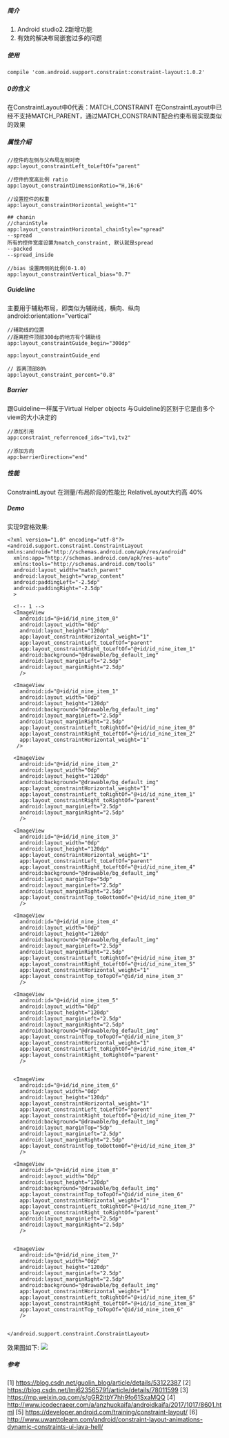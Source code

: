 ##### 简介
1. Android studio2.2新增功能
2. 有效的解决布局嵌套过多的问题

##### 使用
```
compile 'com.android.support.constraint:constraint-layout:1.0.2'
```

##### 0的含义
在ConstraintLayout中0代表：MATCH_CONSTRAINT
在ConstraintLayout中已经不支持MATCH_PARENT，通过MATCH_CONSTRAINT配合约束布局实现类似的效果

##### 属性介绍
```
//控件的左侧与父布局左侧对奇
app:layout_constraintLeft_toLeftOf="parent"

//控件的宽高比例 ratio
app:layout_constraintDimensionRatio="H,16:6"

//设置控件的权重
app:layout_constraintHorizontal_weight="1"

## chanin
//chaninStyle
app:layout_constraintHorizontal_chainStyle="spread"
--spread
所有的控件宽度设置为match_constraint, 默认就是spread
--packed
--spread_inside

//bias 设置两侧的比例(0-1.0)
app:layout_constraintVertical_bias="0.7"
```

##### Guideline
主要用于辅助布局，即类似为辅助线，横向、纵向
android:orientation="vertical"
```
//辅助线的位置
//距离控件顶部300dp的地方有个辅助线
app:layout_constraintGuide_begin="300dp"

app:layout_constraintGuide_end

// 距离顶部80%
app:layout_constraint_percent="0.8"
```

##### Barrier
跟Guideline一样属于Virtual Helper objects
与Guideline的区别于它是由多个view的大小决定的
```
//添加引用
app:constraint_referrenced_ids="tv1,tv2"

//添加方向
app:barrierDirection="end"

```

##### 性能
ConstraintLayout 在测量/布局阶段的性能比 RelativeLayout大约高 40%

##### Demo
实现9宫格效果:
```
<?xml version="1.0" encoding="utf-8"?>
<android.support.constraint.ConstraintLayout xmlns:android="http://schemas.android.com/apk/res/android"
  xmlns:app="http://schemas.android.com/apk/res-auto"
  xmlns:tools="http://schemas.android.com/tools"
  android:layout_width="match_parent"
  android:layout_height="wrap_content"
  android:paddingLeft="-2.5dp"
  android:paddingRight="-2.5dp"
  >

  <!-- 1 -->
  <ImageView
    android:id="@+id/id_nine_item_0"
    android:layout_width="0dp"
    android:layout_height="120dp"
    app:layout_constraintHorizontal_weight="1"
    app:layout_constraintLeft_toLeftOf="parent"
    app:layout_constraintRight_toLeftOf="@+id/id_nine_item_1"
    android:background="@drawable/bg_default_img"
    android:layout_marginLeft="2.5dp"
    android:layout_marginRight="2.5dp"
    />

  <ImageView
    android:id="@+id/id_nine_item_1"
    android:layout_width="0dp"
    android:layout_height="120dp"
    android:background="@drawable/bg_default_img"
    android:layout_marginLeft="2.5dp"
    android:layout_marginRight="2.5dp"
    app:layout_constraintLeft_toRightOf="@+id/id_nine_item_0"
    app:layout_constraintRight_toLeftOf="@+id/id_nine_item_2"
    app:layout_constraintHorizontal_weight="1"
   />

  <ImageView
    android:id="@+id/id_nine_item_2"
    android:layout_width="0dp"
    android:layout_height="120dp"
    android:background="@drawable/bg_default_img"
    app:layout_constraintHorizontal_weight="1"
    app:layout_constraintLeft_toRightOf="@+id/id_nine_item_1"
    app:layout_constraintRight_toRightOf="parent"
    android:layout_marginLeft="2.5dp"
    android:layout_marginRight="2.5dp"
    />

  <ImageView
    android:id="@+id/id_nine_item_3"
    android:layout_width="0dp"
    android:layout_height="120dp"
    app:layout_constraintHorizontal_weight="1"
    app:layout_constraintLeft_toLeftOf="parent"
    app:layout_constraintRight_toLeftOf="@+id/id_nine_item_4"
    android:background="@drawable/bg_default_img"
    android:layout_marginTop="5dp"
    android:layout_marginLeft="2.5dp"
    android:layout_marginRight="2.5dp"
    app:layout_constraintTop_toBottomOf="@+id/id_nine_item_0"
    />

  <ImageView
    android:id="@+id/id_nine_item_4"
    android:layout_width="0dp"
    android:layout_height="120dp"
    android:background="@drawable/bg_default_img"
    android:layout_marginLeft="2.5dp"
    android:layout_marginRight="2.5dp"
    app:layout_constraintLeft_toRightOf="@+id/id_nine_item_3"
    app:layout_constraintRight_toLeftOf="@+id/id_nine_item_5"
    app:layout_constraintHorizontal_weight="1"
    app:layout_constraintTop_toTopOf="@id/id_nine_item_3"
    />

  <ImageView
    android:id="@+id/id_nine_item_5"
    android:layout_width="0dp"
    android:layout_height="120dp"
    android:layout_marginLeft="2.5dp"
    android:layout_marginRight="2.5dp"
    android:background="@drawable/bg_default_img"
    app:layout_constraintTop_toTopOf="@id/id_nine_item_3"
    app:layout_constraintHorizontal_weight="1"
    app:layout_constraintLeft_toRightOf="@+id/id_nine_item_4"
    app:layout_constraintRight_toRightOf="parent"
    />


  <ImageView
    android:id="@+id/id_nine_item_6"
    android:layout_width="0dp"
    android:layout_height="120dp"
    app:layout_constraintHorizontal_weight="1"
    app:layout_constraintLeft_toLeftOf="parent"
    app:layout_constraintRight_toLeftOf="@+id/id_nine_item_7"
    android:background="@drawable/bg_default_img"
    android:layout_marginTop="5dp"
    android:layout_marginLeft="2.5dp"
    android:layout_marginRight="2.5dp"
    app:layout_constraintTop_toBottomOf="@+id/id_nine_item_3"
    />

  <ImageView
    android:id="@+id/id_nine_item_8"
    android:layout_width="0dp"
    android:layout_height="120dp"
    android:background="@drawable/bg_default_img"
    app:layout_constraintTop_toTopOf="@id/id_nine_item_6"
    app:layout_constraintHorizontal_weight="1"
    app:layout_constraintLeft_toRightOf="@+id/id_nine_item_7"
    app:layout_constraintRight_toRightOf="parent"
    android:layout_marginLeft="2.5dp"
    android:layout_marginRight="2.5dp"
    />


  <ImageView
    android:id="@+id/id_nine_item_7"
    android:layout_width="0dp"
    android:layout_height="120dp"
    android:layout_marginLeft="2.5dp"
    android:layout_marginRight="2.5dp"
    android:background="@drawable/bg_default_img"
    app:layout_constraintHorizontal_weight="1"
    app:layout_constraintLeft_toRightOf="@+id/id_nine_item_6"
    app:layout_constraintRight_toLeftOf="@+id/id_nine_item_8"
    app:layout_constraintTop_toTopOf="@id/id_nine_item_6"
    />


</android.support.constraint.ConstraintLayout>
```
效果图如下:
![](./img/layout_view_9.png)


##### 参考
[1] https://blog.csdn.net/guolin_blog/article/details/53122387
[2] https://blog.csdn.net/lmj623565791/article/details/78011599
[3] https://mp.weixin.qq.com/s/gGR2itbY7hh9fo61SxaMQQ
[4] http://www.jcodecraeer.com/a/anzhuokaifa/androidkaifa/2017/1017/8601.html
[5] https://developer.android.com/training/constraint-layout/
[6] http://www.uwanttolearn.com/android/constraint-layout-animations-dynamic-constraints-ui-java-hell/
